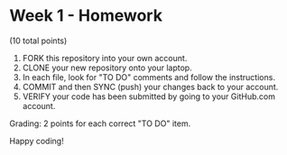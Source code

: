 # Week 1 - Homework
(10 total points)

1. FORK this repository into your own account.
2. CLONE your new repository onto your laptop.
3. In each file, look for "TO DO" comments and follow the instructions.
4. COMMIT and then SYNC (push) your changes back to your account.
5. VERIFY your code has been submitted by going to your GitHub.com account.

Grading: 2 points for each correct "TO DO" item.

Happy coding!

